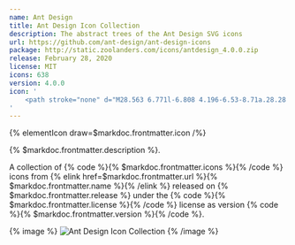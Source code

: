 ```yaml
---
name: Ant Design
title: Ant Design Icon Collection
description: The abstract trees of the Ant Design SVG icons
url: https://github.com/ant-design/ant-design-icons
package: http://static.zoolanders.com/icons/antdesign_4.0.0.zip
release: February 28, 2020
license: MIT
icons: 638
version: 4.0.0
icon: '
    <path stroke="none" d="M28.563 6.771l-6.808 4.196-6.53-8.71a.28.28 0 00-.227-.112.28.28 0 00-.225.113l-6.527 8.71L1.434 6.77a.284.284 0 00-.428.278L3.68 27.366c.037.276.275.49.559.49h21.524a.56.56 0 00.556-.49L28.995 7.05a.286.286 0 00-.432-.278zm-4.41 18.69H5.844L3.96 11.137l4.891 3.013 6.15-8.204 6.148 8.204 4.891-3.013-1.886 14.326zM15 14.908a3.945 3.945 0 00-3.94 3.942 3.943 3.943 0 003.94 3.94 3.943 3.943 0 003.94-3.94A3.945 3.945 0 0015 14.907zm0 5.631a1.687 1.687 0 01-1.686-1.69A1.69 1.69 0 0115 17.159a1.69 1.69 0 010 3.38z"/>
'
---
```


{% elementIcon draw=$markdoc.frontmatter.icon /%}

{% $markdoc.frontmatter.description %}.

A collection of {% code %}{% $markdoc.frontmatter.icons %}{% /code %} icons from {% elink href=$markdoc.frontmatter.url %}{% $markdoc.frontmatter.name %}{% /elink %} released on {% $markdoc.frontmatter.release %} under the {% code %}{% $markdoc.frontmatter.license %}{% /code %} license as version {% code %}{% $markdoc.frontmatter.version %}{% /code %}.

{% image %}
![Ant Design Icon Collection](/assets/ytp/icons/collection-antdesign.webp)
{% /image %}
